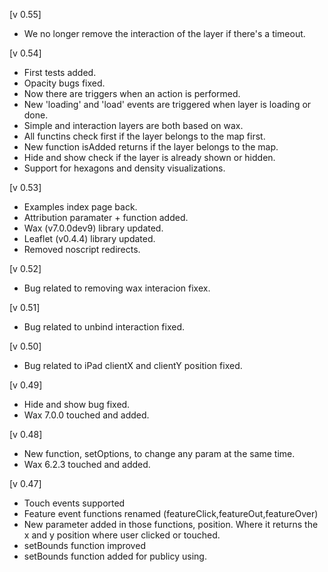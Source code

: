 [v 0.55]
- We no longer remove the interaction of the layer if there's a timeout.

[v 0.54]
- First tests added.
- Opacity bugs fixed.
- Now there are triggers when an action is performed.
- New 'loading' and 'load' events are triggered when layer is loading or done.
- Simple and interaction layers are both based on wax.
- All functins check first if the layer belongs to the map first.
- New function isAdded returns if the layer belongs to the map.
- Hide and show check if the layer is already shown or hidden.
- Support for hexagons and density visualizations.

[v 0.53]
- Examples index page back.
- Attribution paramater + function added.
- Wax (v7.0.0dev9) library updated.
- Leaflet (v0.4.4) library updated.
- Removed noscript redirects.

[v 0.52]
- Bug related to removing wax interacion fixex.

[v 0.51]
- Bug related to unbind interaction fixed.

[v 0.50]
- Bug related to iPad clientX and clientY position fixed.

[v 0.49]
- Hide and show bug fixed.
- Wax 7.0.0 touched and added.

[v 0.48]
- New function, setOptions, to change any param at the same time.
- Wax 6.2.3 touched and added.

[v 0.47]
- Touch events supported
- Feature event functions renamed (featureClick,featureOut,featureOver)
- New parameter added in those functions, position. Where it returns the x and y position where user clicked or touched.
- setBounds function improved
- setBounds function added for publicy using.
